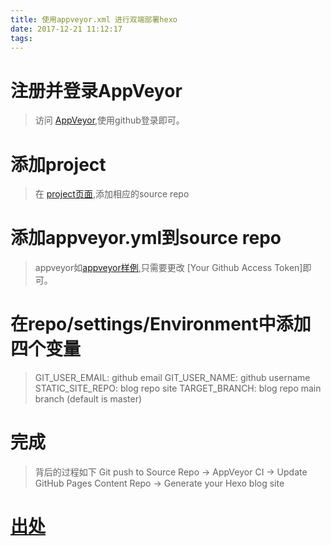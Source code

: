 ```yaml
---
title: 使用appveyor.xml 进行双端部署hexo
date: 2017-12-21 11:12:17
tags:
---
```



# 注册并登录AppVeyor

> 访问 [AppVeyor](https://ci.appveyor.com/login),使用github登录即可。

# 添加project

> 在 [project页面](https://ci.appveyor.com/projects/new),添加相应的source repo

# 添加appveyor.yml到source repo

> appveyor如[appveyor样例](https://github.com/formulahendry/formulahendry.github.io.source/blob/master/appveyor.yml),只需要更改 [Your Github Access Token]即可。

# 在repo/settings/Environment中添加四个变量

> GIT_USER_EMAIL: github email
> GIT_USER_NAME: github username
> STATIC_SITE_REPO: blog repo site
> TARGET_BRANCH: blog repo main branch (default is master)

# 完成

> 背后的过程如下
> Git push to Source Repo -> AppVeyor CI -> Update GitHub Pages Content Repo -> Generate your Hexo blog site

# [出处](https://formulahendry.github.io/2016/12/04/hexo-ci/)
